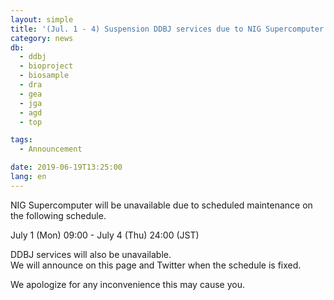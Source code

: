 ```yaml
---
layout: simple
title: '(Jul. 1 - 4) Suspension DDBJ services due to NIG Supercomputer maintenace'
category: news
db:
  - ddbj
  - bioproject
  - biosample
  - dra
  - gea
  - jga
  - agd
  - top

tags:
  - Announcement

date: 2019-06-19T13:25:00
lang: en
---
```


<p>NIG Supercomputer will be unavailable due to scheduled maintenance on the following schedule.</p>

<p>July 1 (Mon) 09:00 - July 4 (Thu) 24:00 (JST)</p>

<p>DDBJ services will also be unavailable.<br>We will announce on this page and Twitter when the schedule is fixed.</p>

<p>We apologize for any inconvenience this may cause you.</p>
